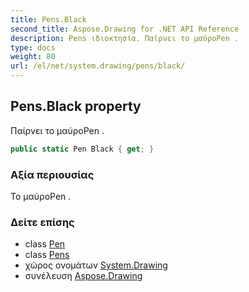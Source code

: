 ```yaml
---
title: Pens.Black
second_title: Aspose.Drawing for .NET API Reference
description: Pens ιδιοκτησία. Παίρνει το μαύροPen .
type: docs
weight: 80
url: /el/net/system.drawing/pens/black/
---
```

## Pens.Black property

Παίρνει το μαύροPen .

```csharp
public static Pen Black { get; }
```

### Αξία περιουσίας

Το μαύροPen .

### Δείτε επίσης

* class [Pen](../../pen/)
* class [Pens](../)
* χώρος ονομάτων [System.Drawing](../../pens/)
* συνέλευση [Aspose.Drawing](../../../)



